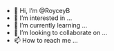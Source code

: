 - 👋 Hi, I’m @RoyceyB
- 👀 I’m interested in ...
- 🌱 I’m currently learning ...
- 💞️ I’m looking to collaborate on ...
- 📫 How to reach me ...

<!---
RoyceyB/RoyceyB is a ✨ special ✨ repository because its `README.md` (this file) appears on your GitHub profile.
You can click the Preview link to take a look at your changes.
--I’m currently learning python->
